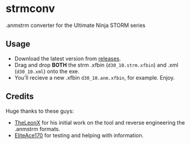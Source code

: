 # strmconv

.anmstrm converter for the Ultimate Ninja STORM series

## Usage

* Download the latest version from [releases](https://github.com/maxcabd/strmconv/releases).
* Drag and drop **BOTH** the strm .xfbin (`d30_10.strm.xfbin`) and .xml (`d30_10.xml`) onto the exe.
* You'll recieve a new .xfbin `d30_10.anm.xfbin`, for example. Enjoy.

## Credits

Huge thanks to these guys:
* [TheLeonX](https://github.com/TheLeonX) for his initial work on the tool and reverse engineering the .anmstrm formats.
* [EliteAce170](https://www.youtube.com/@EliteAce) for testing and helping with information.

